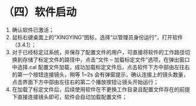 # （四）软件启动

1. 确认软件已激活；
2. 鼠标右键桌面上的“XINGYING”图标，选择“以管理员身份运行”，打开软件（3.4.1）；
3. 对于已经标定过系统，并保存了配置文件的用户，可直接将软件的工作路径切换到存储了标定文件的路径中，点击“文件 – 加载标定文件”选项，在弹出窗口中选择.cal 配置文件加载，成功加载标定文件后，点击软件下方中部由左往右的第一个按钮连接镜头，稍等 1\~2s 会有弹窗提示，确认连接上的镜头数量，点击界面下方中部由左往右的第二个播放按钮让镜头开始运行；
4. 在加载了标定文件后，后续使用软件在不更换工作目录且配置文件存在的前提下直接连接镜头即可，软件会自动加载配置文件；
